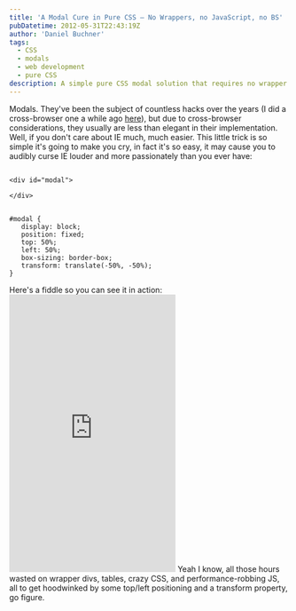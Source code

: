 ```yaml
---
title: 'A Modal Cure in Pure CSS – No Wrappers, no JavaScript, no BS'
pubDatetime: 2012-05-31T22:43:19Z
author: 'Daniel Buchner'
tags:
  - CSS
  - modals
  - web development
  - pure CSS
description: A simple pure CSS modal solution that requires no wrapper elements, no JavaScript, and no complex implementations - just clean, elegant CSS.
---
```


Modals. They've been the subject of countless hacks over the years (I did a cross-browser one a while ago [here](https://www.backalleycoder.com/2011/11/16/best-damn-modal-method-period%E2%84%A2/)), but due to cross-browser considerations, they usually are less than elegant in their implementation. Well, if you don't care about IE much, much easier. This little trick is so simple it's going to make you cry, in fact it's so easy, it may cause you to audibly curse IE louder and more passionately than you ever have:

```

<div id="modal">
    
</div>
```

 ```

#modal {
    display: block;
    position: fixed;
    top: 50%;
    left: 50%;
    box-sizing: border-box;
    transform: translate(-50%, -50%);
}
```

 Here's a fiddle so you can see it in action: <iframe allowfullscreen="allowfullscreen" frameborder="0" src="http://jsfiddle.net/HUZYN/9/embedded/result,css,html/?clickable=true" style="height: 500px"></iframe> Yeah I know, all those hours wasted on wrapper divs, tables, crazy CSS, and performance-robbing JS, all to get hoodwinked by some top/left positioning and a transform property, go figure.